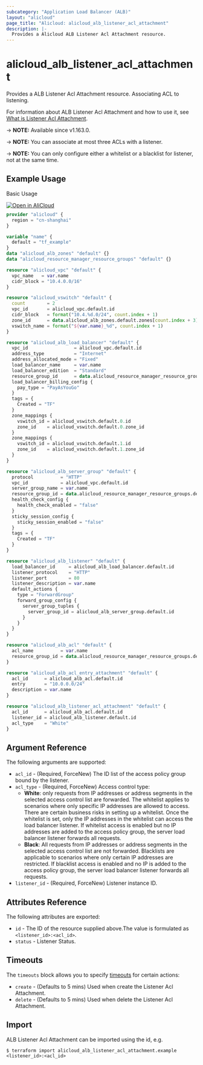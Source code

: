 ```yaml
---
subcategory: "Application Load Balancer (ALB)"
layout: "alicloud"
page_title: "Alicloud: alicloud_alb_listener_acl_attachment"
description: |-
  Provides a Alicloud ALB Listener Acl Attachment resource.
---
```


# alicloud_alb_listener_acl_attachment

Provides a ALB Listener Acl Attachment resource. Associating ACL to listening.

For information about ALB Listener Acl Attachment and how to use it, see [What is Listener Acl Attachment](https://www.alibabacloud.com/help/en/slb/application-load-balancer/developer-reference/api-alb-2020-06-16-associateaclswithlistener).

-> **NOTE:** Available since v1.163.0.

-> **NOTE:** You can associate at most three ACLs with a listener.

-> **NOTE:** You can only configure either a whitelist or a blacklist for listener, not at the same time.

## Example Usage

Basic Usage

<div style="display: block;margin-bottom: 40px;"><div class="oics-button" style="float: right;position: absolute;margin-bottom: 10px;">
  <a href="https://api.aliyun.com/terraform?resource=alicloud_alb_listener_acl_attachment&exampleId=28556ad5-12e6-6a59-66dc-d8b256c8abb6570ea7f5&activeTab=example&spm=docs.r.alb_listener_acl_attachment.0.28556ad512&intl_lang=EN_US" target="_blank">
    <img alt="Open in AliCloud" src="https://img.alicdn.com/imgextra/i1/O1CN01hjjqXv1uYUlY56FyX_!!6000000006049-55-tps-254-36.svg" style="max-height: 44px; max-width: 100%;">
  </a>
</div></div>

```terraform
provider "alicloud" {
  region = "cn-shanghai"
}

variable "name" {
  default = "tf_example"
}
data "alicloud_alb_zones" "default" {}
data "alicloud_resource_manager_resource_groups" "default" {}

resource "alicloud_vpc" "default" {
  vpc_name   = var.name
  cidr_block = "10.4.0.0/16"
}

resource "alicloud_vswitch" "default" {
  count        = 2
  vpc_id       = alicloud_vpc.default.id
  cidr_block   = format("10.4.%d.0/24", count.index + 1)
  zone_id      = data.alicloud_alb_zones.default.zones[count.index + 3].id
  vswitch_name = format("${var.name}_%d", count.index + 1)
}

resource "alicloud_alb_load_balancer" "default" {
  vpc_id                 = alicloud_vpc.default.id
  address_type           = "Internet"
  address_allocated_mode = "Fixed"
  load_balancer_name     = var.name
  load_balancer_edition  = "Standard"
  resource_group_id      = data.alicloud_resource_manager_resource_groups.default.groups.0.id
  load_balancer_billing_config {
    pay_type = "PayAsYouGo"
  }
  tags = {
    Created = "TF"
  }
  zone_mappings {
    vswitch_id = alicloud_vswitch.default.0.id
    zone_id    = alicloud_vswitch.default.0.zone_id
  }
  zone_mappings {
    vswitch_id = alicloud_vswitch.default.1.id
    zone_id    = alicloud_vswitch.default.1.zone_id
  }
}

resource "alicloud_alb_server_group" "default" {
  protocol          = "HTTP"
  vpc_id            = alicloud_vpc.default.id
  server_group_name = var.name
  resource_group_id = data.alicloud_resource_manager_resource_groups.default.groups.0.id
  health_check_config {
    health_check_enabled = "false"
  }
  sticky_session_config {
    sticky_session_enabled = "false"
  }
  tags = {
    Created = "TF"
  }
}

resource "alicloud_alb_listener" "default" {
  load_balancer_id     = alicloud_alb_load_balancer.default.id
  listener_protocol    = "HTTP"
  listener_port        = 80
  listener_description = var.name
  default_actions {
    type = "ForwardGroup"
    forward_group_config {
      server_group_tuples {
        server_group_id = alicloud_alb_server_group.default.id
      }
    }
  }
}

resource "alicloud_alb_acl" "default" {
  acl_name          = var.name
  resource_group_id = data.alicloud_resource_manager_resource_groups.default.groups.0.id
}

resource "alicloud_alb_acl_entry_attachment" "default" {
  acl_id      = alicloud_alb_acl.default.id
  entry       = "10.0.0.0/24"
  description = var.name
}

resource "alicloud_alb_listener_acl_attachment" "default" {
  acl_id      = alicloud_alb_acl.default.id
  listener_id = alicloud_alb_listener.default.id
  acl_type    = "White"
}
```

## Argument Reference

The following arguments are supported:
* `acl_id` - (Required, ForceNew) The ID list of the access policy group bound by the listener.
* `acl_type` - (Required, ForceNew) Access control type:
  - **White**: only requests from IP addresses or address segments in the selected access control list are forwarded. The whitelist applies to scenarios where only specific IP addresses are allowed to access. There are certain business risks in setting up a whitelist. Once the whitelist is set, only the IP addresses in the whitelist can access the load balancer listener. If whitelist access is enabled but no IP addresses are added to the access policy group, the server load balancer listener forwards all requests.
  - **Black**: All requests from IP addresses or address segments in the selected access control list are not forwarded. Blacklists are applicable to scenarios where only certain IP addresses are restricted. If blacklist access is enabled and no IP is added to the access policy group, the server load balancer listener forwards all requests.
* `listener_id` - (Required, ForceNew) Listener instance ID.

## Attributes Reference

The following attributes are exported:
* `id` - The ID of the resource supplied above.The value is formulated as `<listener_id>:<acl_id>`.
* `status` - Listener Status.

## Timeouts

The `timeouts` block allows you to specify [timeouts](https://developer.hashicorp.com/terraform/language/resources/syntax#operation-timeouts) for certain actions:
* `create` - (Defaults to 5 mins) Used when create the Listener Acl Attachment.
* `delete` - (Defaults to 5 mins) Used when delete the Listener Acl Attachment.

## Import

ALB Listener Acl Attachment can be imported using the id, e.g.

```shell
$ terraform import alicloud_alb_listener_acl_attachment.example <listener_id>:<acl_id>
```